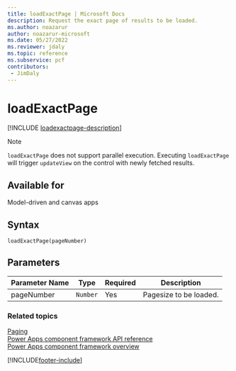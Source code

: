 ```yaml
---
title: loadExactPage | Microsoft Docs
description: Request the exact page of results to be loaded.
ms.author: noazarur
author: noazarur-microsoft
ms.date: 05/27/2022
ms.reviewer: jdaly
ms.topic: reference
ms.subservice: pcf
contributors:
 - JimDaly
---
```


# loadExactPage

[!INCLUDE [loadexactpage-description](includes/loadexactpage-description.md)]

> [!NOTE]
> `loadExactPage` does not support parallel execution.
> Executing `loadExactPage` will trigger `updateView` on the control with newly fetched results.

## Available for

Model-driven and canvas apps

## Syntax

`loadExactPage(pageNumber)`

## Parameters

| Parameter Name | Type     | Required | Description            |
| -------------- | -------- | -------- | ---------------------- |
| pageNumber     | `Number` | Yes      | Pagesize to be loaded. |

### Related topics

[Paging](../paging.md)<br/>
[Power Apps component framework API reference](../../reference/index.md)<br/>
[Power Apps component framework overview](../../overview.md)

[!INCLUDE[footer-include](../../../../includes/footer-banner.md)]
